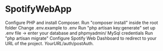 # SpotifyWebApp
Configure PHP and install Composer.
Run "composer install" inside the root folder
Change .env.example to .env
Run "php artisan key:generate"
set up .env file -> enter your database and phpmyadmin/ MySql credentials
Run "php artisan migrate"
Configure Spotify Web Dashboard to redirect to your URL of the project. $YourURL$/auth/postAuth.
